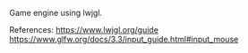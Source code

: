 Game engine using lwjgl.

References:
https://www.lwjgl.org/guide
https://www.glfw.org/docs/3.3/input_guide.html#input_mouse
